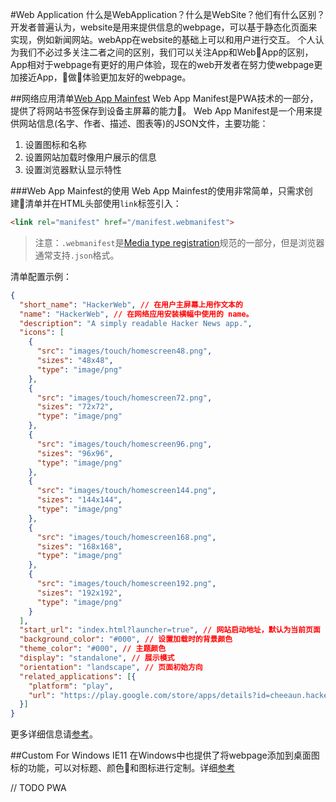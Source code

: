 #Web Application
什么是WebApplication？什么是WebSite？他们有什么区别？
开发者普遍认为，website是用来提供信息的webpage，可以基于静态化页面来实现，例如新闻网站。webApp在website的基础上可以和用户进行交互。
个人认为我们不必过多关注二者之间的区别，我们可以关注App和WebApp的区别，App相对于webpage有更好的用户体验，现在的web开发者在努力使webpage更加接近App，做体验更加友好的webpage。

##网络应用清单[Web App Mainfest](https://developer.mozilla.org/en-US/docs/Web/Manifest)
Web App Manifest是PWA技术的一部分，提供了将网站书签保存到设备主屏幕的能力。
Web App Manifest是一个用来提供网站信息(名字、作者、描述、图表等)的JSON文件，主要功能：
1. 设置图标和名称
2. 设置网站加载时像用户展示的信息
3. 设置浏览器默认显示特性

###Web App Mainfest的使用
Web App Mainfest的使用非常简单，只需求创建清单并在HTML头部使用`link`标签引入：
```html
<link rel="manifest" href="/manifest.webmanifest">
```
> 注意：`.webmanifest`是[Media type registration](https://w3c.github.io/manifest/#media-type-registration)规范的一部分，但是浏览器通常支持`.json`格式。


清单配置示例：
```json
{
  "short_name": "HackerWeb", // 在用户主屏幕上用作文本的
  "name": "HackerWeb", // 在网络应用安装横幅中使用的 name。
  "description": "A simply readable Hacker News app.",
  "icons": [
    {
      "src": "images/touch/homescreen48.png",
      "sizes": "48x48",
      "type": "image/png"
    },
    {
      "src": "images/touch/homescreen72.png",
      "sizes": "72x72",
      "type": "image/png"
    },
    {
      "src": "images/touch/homescreen96.png",
      "sizes": "96x96",
      "type": "image/png"
    }, 
    {
      "src": "images/touch/homescreen144.png",
      "sizes": "144x144",
      "type": "image/png"
    }, 
    {
      "src": "images/touch/homescreen168.png",
      "sizes": "168x168",
      "type": "image/png"
    }, 
    {
      "src": "images/touch/homescreen192.png",
      "sizes": "192x192",
      "type": "image/png"
    }
  ],
  "start_url": "index.html?launcher=true", // 网站启动地址，默认为当前页面
  "background_color": "#000", // 设置加载时的背景颜色
  "theme_color": "#000", // 主题颜色
  "display": "standalone", // 展示模式
  "orientation": "landscape", // 页面初始方向
  "related_applications": [{
    "platform": "play",
    "url": "https://play.google.com/store/apps/details?id=cheeaun.hackerweb"
  }]
}
```
更多详细信息请[参考](https://developers.google.com/web/fundamentals/web-app-manifest/)。

##Custom For Windows IE11
在Windows中也提供了将webpage添加到桌面图标的功能，可以对标题、颜色和图标进行定制。详细[参考](https://docs.microsoft.com/en-us/previous-versions/windows/internet-explorer/ie-developer/samples/dn455106(v=vs.85))

// TODO PWA